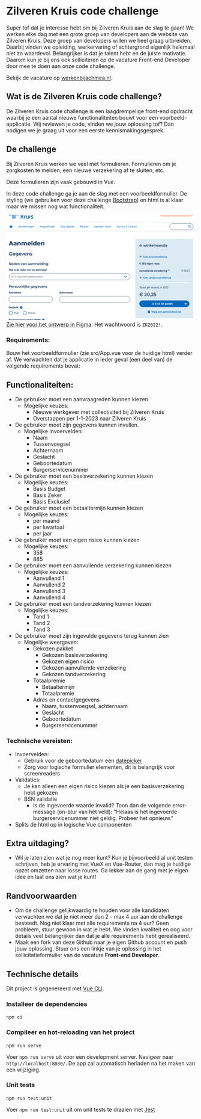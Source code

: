 # Zilveren Kruis code challenge

Super tof dat je interesse hebt om bij Zilveren Kruis aan de slag te gaan! We werken elke dag met een grote groep van developers aan de website van Zilveren Kruis. Deze groep van developers willen we heel graag uitbreiden. Daarbij vinden we opleiding, werkervaring of achtergrond eigenlijk helemaal niet zo waardevol. Belangrijker is dat je talent hebt en de juiste motivatie. Daarom kun je bij ons ook solliciteren op de vacature Front-end Developer door mee te doen aan onze code challenge.

Bekijk de vacature op [werkenbijachmea.nl](https://werkenbijachmea.nl/vacature/front-end-developer-leiden/).

## Wat is de Zilveren Kruis code challenge?
De Zilveren Kruis code challenge is een laagdrempelige front-end opdracht waarbij je een aantal nieuwe functionaliteiten bouwt voor een voorbeeld-applicatie. Wij reviewen je code, vinden we jouw oplossing tof? Dan nodigen we je graag uit voor een eerste kennismakingsgesprek.

## De challenge
Bij Zilveren Kruis werken we veel met formulieren. Formulieren om je zorgkosten te melden, een nieuwe verzekering af te sluiten, etc.

Deze formulieren zijn vaak gebouwd in Vue.

In deze code challenge ga je aan de slag met een voorbeeldformulier. De styling (we gebruiken voor deze challenge [Bootstrap](https://getbootstrap.com/docs/4.6/getting-started/introduction/)) en html is al klaar maar we missen nog wat functionaliteit.

![Formulier](screenshot.png "formulier")
[Zie hier voor het ontwerp in Figma](https://www.figma.com/proto/i6xTWlKP0aqyEc38HxGDVr/frontend-assesment-(design)?page-id=0%3A1&node-id=0%3A1&viewport=101%2C315%2C0.13&scaling=scale-down-width&starting-point-node-id=2%3A4&show-proto-sidebar=1).
Het wachtwoord is `ZK2022!`.

### Requirements:
Bouw het voorbeeldformulier (zie src/App.vue voor de huidige html) verder af. We verwachten dat je applicatie in ieder geval (een deel van) de volgende requirements bevat:

## Functionaliteiten:
- De gebruiker moet een aanvraagreden kunnen kiezen
    - Mogelijke keuzes:
        - Nieuwe werkgever met collectiviteit bij Zilveren Kruis
        - Overstappen per 1-1-2023 naar Zilveren Kruis
- De gebruiker moet zijn gegevens kunnen invullen.
    - Mogelijke invoervelden:
        - Naam
        - Tussenvoegsel
        - Achternaam
        - Geslacht
        - Geboortedatum
        - Burgerservicenummer
- De gebruiker moet een basisverzekering kunnen kiezen
    - Mogelijke keuzes:
        - Basis Budget
        - Basis Zeker
        - Basis Exclusief
- De gebruiker moet een betaaltermijn kunnen kiezen
    - Mogelijke keuzes:
        - per maand
        - per kwartaal
        - per jaar
- De gebruiker moet een eigen risico kunnen kiezen
    - Mogelijke keuzes:
        - 358
        - 885
- De gebruiker moet een aanvullende verzekering kunnen kiezen
    - Mogelijke keuzes:
        - Aanvullend 1
        - Aanvullend 2
        - Aanvullend 3
        - Aanvullend 4
- De gebruiker moet een tandverzekering kunnen kiezen
    - Mogelijke keuzes:
        - Tand 1
        - Tand 2
        - Tand 3
- De gebruiker moet zijn ingevulde gegevens terug kunnen zien
    - Mogelijke weergaven:
        - Gekozen pakket
            - Gekozen basisverzekering
            - Gekozen eigen risico
            - Gekozen aanvullende verzekering
            - Gekozen tandverzekering
        - Totaalpremie
            - Betaaltermijn
            - Totaalpremie
        - Adres en contactgegevens
            - Naam, tussenvoegsel, achternaam
            - Geslacht
            - Geboortedatum
            - Burgerservicenummer

### Technische vereisten:
- Invoervelden:
    - Gebruik voor de geboortedatum een [datepicker](https://developer.mozilla.org/en-US/docs/Web/HTML/Element/input/date)
    - Zorg voor logische formulier elementen, dit is belangrijk voor screenreaders
- Validaties:
    - Je kan alleen een eigen risico kiezen als je een basisverzekering hebt gekozen
    - BSN validatie
        - Is de ingevoerde waarde invalid? Toon dan de volgende error-message (on-blur van het veld): "Helaas is het ingevoerde burgerservicenummer niet geldig. Probeer het opnieuw."
- Splits de html op in logische Vue componenten

## Extra uitdaging?
- Wil je laten zien wat je nog meer kunt? Kun je bijvoorbeeld al unit testen schrijven, heb je ervaring met VueX en Vue-Router, dan mag je huidige opzet omzetten naar losse routes. Ga lekker aan de gang met je eigen idee en laat ons zien wat je kunt!

## Randvoorwaarden
- Om de challenge gelijkwaardig te houden voor alle kandidaten verwachten we dat je niet meer dan 2 - max 4 uur aan de challenge besteedt. Nog niet klaar met alle requirements na 4 uur? Geen probleem, stuur gewoon in wat je hebt. We vinden kwaliteit en oog voor details veel belangrijker dan dat je alle requirements hebt gerealiseerd.
- Maak een fork van deze Github naar je eigen Github account en push jouw oplossing. Stuur ons een linkje van je oplossing in het sollicitatieformulier van de vacature **Front-end Developer**.

## Technische details

Dit project is gegenereerd met [Vue CLI](https://github.com/vuejs/vue-cli).

### Installeer de dependencies
```
npm ci
```

### Compileer en hot-reloading van het project
```
npm run serve
```
Voer `npm run serve` uit voor een development server. Navigeer naar `http://localhost:8080/`. De app zal automatisch herladen na het maken van een wijziging.

### Unit tests
```
npm run test:unit
```
Voer `npm run test:unit` uit om unit tests te draaien met [Jest](https://jestjs.io/)

